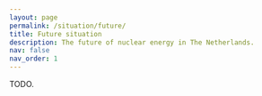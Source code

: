 ```yaml
---
layout: page
permalink: /situation/future/
title: Future situation
description: The future of nuclear energy in The Netherlands.
nav: false
nav_order: 1
---
```


TODO.


